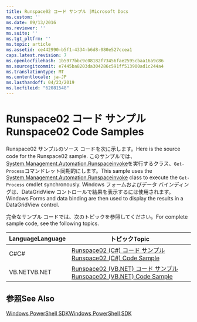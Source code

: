 ```yaml
---
title: Runspace02 コード サンプル |Microsoft Docs
ms.custom: ''
ms.date: 09/13/2016
ms.reviewer: ''
ms.suite: ''
ms.tgt_pltfrm: ''
ms.topic: article
ms.assetid: ce442990-b5f1-4334-b6d8-080e527ccea1
caps.latest.revision: 7
ms.openlocfilehash: 1b5977bbc9c08182f73456fae2595cbaa16a9c86
ms.sourcegitcommit: e7445ba8203da304286c591ff513900ad1c244a4
ms.translationtype: MT
ms.contentlocale: ja-JP
ms.lasthandoff: 04/23/2019
ms.locfileid: "62081548"
---
```

# <a name="runspace02-code-samples"></a><span data-ttu-id="5dfd4-102">Runspace02 コード サンプル</span><span class="sxs-lookup"><span data-stu-id="5dfd4-102">Runspace02 Code Samples</span></span>

<span data-ttu-id="5dfd4-103">Runspace02 サンプルのソース コードを次に示します。</span><span class="sxs-lookup"><span data-stu-id="5dfd4-103">Here is the source code for the Runspace02 sample.</span></span> <span data-ttu-id="5dfd4-104">このサンプルでは、 [System.Management.Automation.Runspaceinvoke](/dotnet/api/System.Management.Automation.RunspaceInvoke)を実行するクラス、`Get-Process`コマンドレット同期的にします。</span><span class="sxs-lookup"><span data-stu-id="5dfd4-104">This sample uses the [System.Management.Automation.Runspaceinvoke](/dotnet/api/System.Management.Automation.RunspaceInvoke) class to execute the `Get-Process` cmdlet synchronously.</span></span> <span data-ttu-id="5dfd4-105">Windows フォームおよびデータ バインディングは、DataGridView コントロールで結果を表示するには使用されます。</span><span class="sxs-lookup"><span data-stu-id="5dfd4-105">Windows Forms and data binding are then used to display the results in a DataGridView control.</span></span>

<span data-ttu-id="5dfd4-106">完全なサンプル コードでは、次のトピックを参照してください。</span><span class="sxs-lookup"><span data-stu-id="5dfd4-106">For complete sample code, see the following topics.</span></span>

|<span data-ttu-id="5dfd4-107">Language</span><span class="sxs-lookup"><span data-stu-id="5dfd4-107">Language</span></span>|<span data-ttu-id="5dfd4-108">トピック</span><span class="sxs-lookup"><span data-stu-id="5dfd4-108">Topic</span></span>|
|--------------|-----------|
|<span data-ttu-id="5dfd4-109">C#</span><span class="sxs-lookup"><span data-stu-id="5dfd4-109">C#</span></span>|[<span data-ttu-id="5dfd4-110">Runspace02 (C#) コード サンプル</span><span class="sxs-lookup"><span data-stu-id="5dfd4-110">Runspace02 (C#) Code Sample</span></span>](./runspace02-csharp-code-sample.md)|
|<span data-ttu-id="5dfd4-111">VB.NET</span><span class="sxs-lookup"><span data-stu-id="5dfd4-111">VB.NET</span></span>|[<span data-ttu-id="5dfd4-112">Runspace02 (VB.NET) コード サンプル</span><span class="sxs-lookup"><span data-stu-id="5dfd4-112">Runspace02 (VB.NET) Code Sample</span></span>](./runspace02-vb-net-code-sample.md)|

## <a name="see-also"></a><span data-ttu-id="5dfd4-113">参照</span><span class="sxs-lookup"><span data-stu-id="5dfd4-113">See Also</span></span>

[<span data-ttu-id="5dfd4-114">Windows PowerShell SDK</span><span class="sxs-lookup"><span data-stu-id="5dfd4-114">Windows PowerShell SDK</span></span>](../windows-powershell-reference.md)